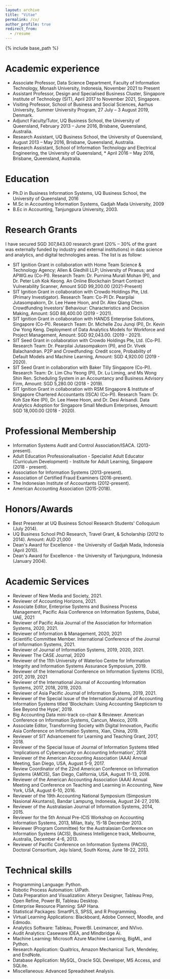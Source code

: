 ```yaml
---
layout: archive
title: "Vitae"
permalink: /cv/
author_profile: true
redirect_from:
  - /resume
---
```


{% include base_path %}

Academic experience
======
* Associate Professor, Data Science Department, Faculty of Information Technology, Monash University, Indonesia, November 2021 to Present
* Assistant Professor, Design and Specialised Business Cluster, Singapore Institute of Technology (SIT), April 2017 to November 2021, Singapore.
* Visiting Professor, School of Business and Social Sciences, Aarhus University, Summer University Program, 27 July – 3 August 2019, Denmark.
* Adjunct Faculty/Tutor, UQ Business School, the University of Queensland, February 2013 – June 2016, Brisbane, Queensland, Australia.
* Research Assistant, UQ Business School, the University of Queensland, August 2013 – May 2016, Brisbane, Queensland, Australia.
* Research Assistant, School of Information Technology and Electrical Engineering, the University of Queensland, * April 2016 – May 2016, Brisbane, Queensland, Australia.


Education
======
* Ph.D in Business Information Systems, UQ Business School, the University of Queensland, 2016
* M.Sc in Accounting Information Systems, Gadjah Mada University, 2009
* B.Ec in Accounting, Tanjungpura University, 2003.


Research Grants
======

I have secured SGD 307,843.00 research grant (20% – 30% of the grant was externally funded by industry and external institutions) in data science and analytics, and digital technologies areas. The list is as follow:
* SIT Ignition Grant in collaboration with Home Team Science & Technology Agency; Allen & Gledhill LLP; University of Piraeus; and APWG.eu (Co-PI). Research Team: Dr. Purnima Murali Mohan (PI), and Dr. Peter Loh Kok Keong. An Online Blockchain Smart Contract Vulnerability Scanner, Amount SGD 99,200.00 (2021-Present)
* SIT Ignition Grant in collaboration with Crowdo Holdings Pte, Ltd. (Primary Investigator). Research Team: Co-PI Dr. Pearpilai Jutasompakorn, Dr. Lee Hwee Hoon, and Dr. Alex Qiang Chen. Crowdfunding Investors’ Behaviour: Characteristics and Decision Making, Amount: SGD 88,400.00 (2019 - 2021).
* SIT Ignition Grant in collaboration with HANDS Enterprise Solutions, Singapore (Co-PI). Research Team: Dr. Michelle Zou Junqi (PI), Dr. Kevin Ow Yong Keng. Deployment of Data Analytics Models for Workforce and Project Management, Amount: SGD 92,043.00. (2019 - 2021).
* SIT Seed Grant in collaboration with  Crowdo Holdings Pte, Ltd. (Co-PI). Research Team: Dr. Pearpilai Jutasompakorn (PI), and Dr. Vivek Balachandran. P2P and Crowdfunding: Credit score, Probability of Default Models and Machine Learning, Amount: SGD 4,920.00 (2019 - 2020).
* SIT Seed Grant in collaboration with Baker Tilly Singapore (Co-PI). Research Team: Dr. Lim Chu Yeong (PI), Dr. Lu Liming, and Ms Wong Shin Ren. Scheduling System in an Accountancy and Business Advisory Firm, Amount: SGD 5,280.00 (2018 - 2019).
* SIT Ignition Grant in collaboration with RSM Singapore & Institute of Singapore Chartered Accountants (ISCA) (Co-PI). Research Team: Dr. Koh Sze Kee (PI), Dr. Lee Hwee Hoon, and Dr. Desi Arisandi. Data Analytics Adoption for Singapore Small Medium Enterprises, Amount: SGD 18,000.00 (2018 - 2020).


Professional Membership
======

* Information Systems Audit and Control Association/ISACA. (2013-present).
* Adult Education Professionalisation - Specialist Adult Educator (Curriculum Development) - Institute for Adult Learning, Singapore (2018 - present).
* Association for Information Systems (2013-present).
* Association of Certified Fraud Examiners (2016-present).
* The Indonesian Institute of Accountants (2012-present).
* American Accounting Association (2015-2018).


Honors/Awards
======

* Best Presenter at UQ Business School Research Students' Colloquium (July 2014).
* UQ Business School PhD Research, Travel Grant, & Scholarship (2012 to 2014). Amount: AUD 21,000
* Dean's Award for Excellence - the University of Gadjah Mada, Indonesia (April 2010).
* Dean's Award for Excellence - the University of Tanjungpura, Indonesia (January 2004).


Academic Services
======

* Reviewer of New Media and Society, 2021.
* Reviewer of Accounting Horizons, 2021.
* Associate Editor, Enterprise Systems and Business Process Management, Pacific Asia Conference on Information Systems, Dubai, UAE, 2021
* Reviewer of Pacific Asia Journal of the Association for Information Systems, 2020, 2021.
* Reviewer of Information & Management, 2020, 2021
* Scientific Committee Member. International Conference of the Journal of Information Systems, 2021.
* Reviewer of Journal of Information Systems, 2019, 2020, 2021.
* Reviewer The CASE Journal, 2020
* Reviewer of the 11th University of Waterloo Centre for Information Integrity and Information Systems Assurance Symposium, 2019.
* Reviewer of the International Conference on Information Systems (ICIS), 2017, 2019, 2021
* Reviewer of the International Journal of Accounting Information Systems, 2017, 2018, 2019, 2020.
* Reviewer of Asia Pacific Journal of Information Systems, 2019, 2021.
* Reviewer of the Special Issue of the International Journal of Accounting Information Systems titled 'Blockchain: Using Accounting Skepticism to See Beyond the Hype', 2019.
* Big Accounting Data mini-track co-chair & Reviewer. American Conference on Information Systems, Cancun, Mexico, 2019.
* Associate Editor, Transforming Society with Digital Innovation, Pacific Asia Conference on Information Systems, Xian, China, 2019.
* Reviewer of SIT Advancement for Learning and Teaching Grant, 2017, 2018.
* Reviewer of the Special Issue of Journal of Information Systems titled 'Implications of Cybersecurity on Accounting Information', 2018
* Reviewer of the American Accounting Association (AAA) Annual Meeting, San Diego, USA, August 5-9, 2017.
* Review Coordinator of the 22nd American Conference on Information Systems (AMCIS), San Diego, California, USA, August 11-13, 2016.
* Reviewer of the American Accounting Association (AAA) Annual Meeting and Conference on Teaching and Learning in Accounting, New York, USA, August 6-10, 2016.
* Reviewer of the 19th Accounting National Symposium (Simposium Nasional Akuntansi), Bandar Lampung, Indonesia, August 24-27, 2016.
* Reviewer of the Australasian Journal of Information Systems, 2014, 2015.
* Reviewer for the 5th Annual Pre-ICIS Workshop on Accounting Information Systems, 2013, Milan, Italy, 15-18 December 2013.
* Reviewer (Program Committee) for the Australasian Conference on Information Systems (ACIS), Business Intelligence track, Melbourne, Australia, December 4-6, 2013.
* Reviewer of Pacific Conference on Information Systems (PACIS), Doctoral Consortium, Jeju Island, South Korea, June 18-22, 2013.


Technical skills
======
* Programming Language: Python.
* Robotic Process Automation: UiPath.
* Data Preparation and Visualization: Alteryx Designer, Tableau Prep, Open Refine, Power BI, Tableau Desktop.
* Enterprise Resource Planning: SAP Hana.
* Statistical Packages: SmartPLS, SPSS, and R Programming.
* Virtual Learning Applications: Blackboard, Adobe Connect, Moodle, and Edmodo.
* Analytics Software: Tableau, PowerBI. Leximancer, and NVivo.
* Audit Analytics: Caseware IDEA, and Mindbridge Ai.
* Machine Learning: Microsoft Azure Machine Learning, BigML, and Python.
* Research Application: Qualtrics, Amazon Mechanical Turk, Mendeley, and EndNote.
* Database Application: MySQL, Oracle SQL Developer, MS Access, and SQLite.
* Miscellaneous: Advanced Spreadsheet Analysis.
